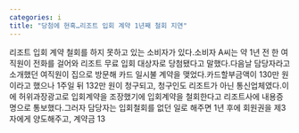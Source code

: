 ```yaml
---
categories: i
title: "당첨에 현혹…리조트 입회 계약 1년째 철회 지연"
---
```

리조트 입회 계약 철회를 하지 못하고 있는 소비자가 있다.소비자 A씨는 약 1년 전 한 여직원이 전화를 걸어와 리조트 무료 입회 대상자로 당첨됐다고 말했다.다음날 담당자라고 소개했던 여직원이 집으로 방문해 카드 일시불 계약을 맺었다.카드할부금액이 130만 원이라고 했으나 1주일 뒤 132만 원이 청구되고, 청구인도 리조트가 아닌 통신업체였다.이에 허위과장광고로 입회계약을 조장했기에 입회계약을 철회한다고 리조트사에 내용증명으로 통보했다.그러자 담당자는 입회철회를 없던 일로 해주면 1년 후에 회원권을 제3자에게 양도해주고, 계약금 13